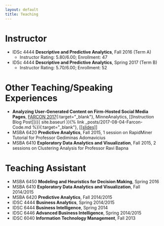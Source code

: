 ```yaml
---
layout: default
title: Teaching
---
```


# Instructor
* IDSc 4444 __Descriptive and Predictive Analytics__, Fall 2016 (Term A)
  * Instructor Rating: 5.80/6.00; Enrollment: 47
* IDSc 4444 __Descriptive and Predictive Analytics__, Spring 2017 (Term B)
  * Instructor Rating: 5.70/6.00; Enrollment: 52

# Other Teaching/Speaking Experiences
* __Analyzing User-Generated Content on Firm-Hosted Social Media Pages__, [FARCON 2017](http://minneanalytics.org/farcon-2017/){:target="_blank"}, MinneAnalytics, [[Instruction Blog Post]]({{ site.baseurl }}{% link _posts/2017-08-04-Farcon-Code.md %}){:target="_blank"}, [<a href="file/Farcon_slides.pdf" target="_blank">[slides]</a>]
* MSBA 6420 __Predictive Analytics__, Fall 2015, 1 session on RapidMiner Tutorial for Professor Gediminas Adomavicius
* MSBA 6410 __Exploratory Data Analytics and Visualization__, Fall 2015, 2 sessions on Clustering Analysis for Professor Ravi Bapna

# Teaching Assistant
* MSBA 6450 __Modeling and Heuristics for Decision Making__, Spring 2016
* MSBA 6410 __Exploratory Data Analytics and Visualization__, Fall 2014/2015
* MSBA 6420 __Predictive Analytics__, Fall 2014/2015
* IDSC 4444 __Business Analytics__, Spring 2014/2015
* IDSC 6444 __Business Intelligence__, Spring 2014
* IDSC 6446 __Advanced Business Intelligence__, Spring 2014/2015
* IDSC 6040 __Information Technology Management__, Fall 2013